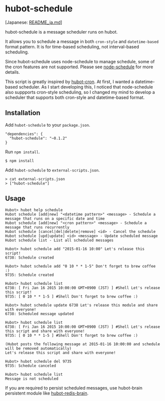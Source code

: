 # hubot-schedule

\[Japanese: [README_ja.md](README_ja.md)\]

hubot-schedule is a message scheduler runs on hubot.

It allows you to schedule a message in both `cron-style` and `datetime-based` format pattern.
It is for time-based scheduling, not interval-based scheduling.

Since hubot-schedule uses node-schedule to manage schedule, some of the cron features are not supported.
Please see [node-schedule](https://github.com/mattpat/node-schedule) for more details.

This script is greatly inspired by [hubot-cron](https://github.com/miyagawa/hubot-cron).
At first, I wanted a datetime-based scheduler.
As I start developing this, I noticed that node-schedule also suppports cron-style scheduling, so I changed my mind to develop a scheduler that supports both cron-style and datetime-based format.



## Installation

Add `hubot-schedule` to your `package.json`.

```
"dependencies": {
  "hubot-schedule": "~0.1.2"
}
```

Run `npm install`.

```
$ npm install
```

Add `hubot-schedule` to `external-scripts.json`.

```
> cat external-scripts.json
> ["hubot-schedule"]
```


## Usage

```
Hubot> hubot help schedule
Hubot schedule [add|new] "<datetime pattern>" <message> - Schedule a message that runs on a specific date and time
Hubot schedule [add|new] "<cron pattern>" <message> - Schedule a message that runs recurrently
Hubot schedule [cancel|del|delete|remove] <id> - Cancel the schedule
Hubot schedule [upd|update] <id> <message> - Update scheduled message
Hubot schedule list - List all scheduled messages

Hubot> hubot schedule add "2015-01-16 10:00" Let's release this script!
6738: Schedule created

Hubot> hubot schedule add "0 10 * * 1-5" Don't forget to brew coffee :)
9735: Schedule created

Hubot> hubot schedule list
6738: [ Fri Jan 16 2015 10:00:00 GMT+0900 (JST) ] #Shell Let's release this script!
9735: [ 0 10 * * 1-5 ] #Shell Don't forget to brew coffee :)

Hubot> hubot schedule update 6738 Let's release this module and share with everyone!
6738: Scheduled message updated

Hubot> hubot schedule list
6738: [ Fri Jan 16 2015 10:00:00 GMT+0900 (JST) ] #Shell Let's release this script and share with everyone!
9735: [ 0 10 * * 1-5 ] #Shell Don't forget to brew coffee :)

(Hubot posts the following message at 2015-01-16 10:00:00 and schedule will be removed automatically)
Let's release this script and share with everyone!

Hubot> hubot schedule del 9735
9735: Schedule canceled

Hubot> hubot schedule list
Message is not scheduled
```

If you are required to persist scheduled messages, use hubot-brain persistent module like [hubot-redis-brain](https://github.com/hubot-scripts/hubot-redis-brain).
